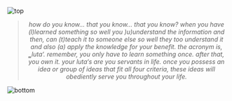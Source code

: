 
![top](https://github.com/user-attachments/assets/c0ff87ae-14a3-4edd-a449-ee6e0e2f73f5)

<!-- quote-start -->
<div align="center">

> *how do you know… that you know… that you know? when you have (l)learned something so well you )u)understand the information and then, can (t)teach it to someone else so well they too understand it and also (a) apply the knowledge for your benefit. the acronym is, ‗luta‘. remember, you only have to learn something once. after that, you own it. your luta‘s are you servants in life. once you possess an idea or group of ideas that fit all four criteria, these ideas will obediently serve you throughout your life.*

</div>
<!-- quote-end -->


![bottom](https://github.com/user-attachments/assets/bf2cc040-2664-4cf3-8aaa-9d397c8a8f5c)
